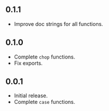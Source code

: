 ## 0.1.1

* Improve doc strings for all functions.

## 0.1.0

* Complete `chop` functions.
* Fix exports.

## 0.0.1

* Initial release.
* Complete `case` functions.
